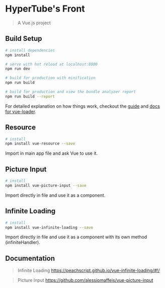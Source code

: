 # HyperTube's Front

> A Vue.js project

## Build Setup

``` bash
# install dependencies
npm install

# serve with hot reload at localhost:8080
npm run dev

# build for production with minification
npm run build

# build for production and view the bundle analyzer report
npm run build --report
```

For detailed explanation on how things work, checkout the [guide](http://vuejs-templates.github.io/webpack/) and [docs for vue-loader](http://vuejs.github.io/vue-loader).


## Resource
> 
``` bash
# install 
npm install vue-resource --save

```
Import in main app file and ask Vue to use it.

## Picture Input
``` bash
# install 
npm install vue-picture-input --save

```
Import directly in file and use it as a component.

## Infinite Loading
``` bash
# install 
npm install vue-infinite-loading --save

```
Import directly in file and use it as a component with its own method (infiniteHandler).


## Documentation

> Infinite Loading
 https://peachscript.github.io/vue-infinite-loading/#!/

> Picture Input
 https://github.com/alessiomaffeis/vue-picture-input


